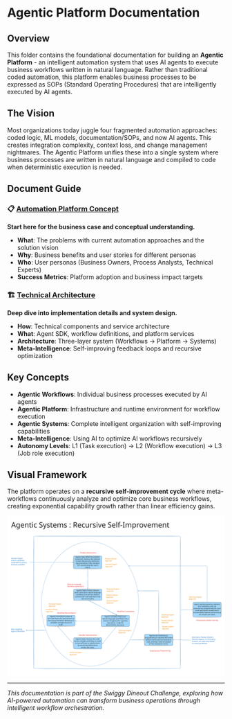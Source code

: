 # Agentic Platform Documentation

## Overview

This folder contains the foundational documentation for building an **Agentic Platform** - an intelligent automation system that uses AI agents to execute business workflows written in natural language. Rather than traditional coded automation, this platform enables business processes to be expressed as SOPs (Standard Operating Procedures) that are intelligently executed by AI agents.

## The Vision

Most organizations today juggle four fragmented automation approaches: coded logic, ML models, documentation/SOPs, and now AI agents. This creates integration complexity, context loss, and change management nightmares. The Agentic Platform unifies these into a single system where business processes are written in natural language and compiled to code when deterministic execution is needed.

## Document Guide

### 📋 [Automation Platform Concept](./automation-platform-concept.md)
**Start here for the business case and conceptual understanding.**

- **What**: The problems with current automation approaches and the solution vision
- **Why**: Business benefits and user stories for different personas  
- **Who**: User personas (Business Owners, Process Analysts, Technical Experts)
- **Success Metrics**: Platform adoption and business impact targets

### 🏗️ [Technical Architecture](./technical-architecture.md)
**Deep dive into implementation details and system design.**

- **How**: Technical components and service architecture
- **What**: Agent SDK, workflow definitions, and platform services
- **Architecture**: Three-layer system (Workflows → Platform → Systems)
- **Meta-Intelligence**: Self-improving feedback loops and recursive optimization

## Key Concepts

- **Agentic Workflows**: Individual business processes executed by AI agents
- **Agentic Platform**: Infrastructure and runtime environment for workflow execution
- **Agentic Systems**: Complete intelligent organization with self-improving capabilities
- **Meta-Intelligence**: Using AI to optimize AI workflows recursively
- **Autonomy Levels**: L1 (Task execution) → L2 (Workflow execution) → L3 (Job role execution)

## Visual Framework

The platform operates on a **recursive self-improvement cycle** where meta-workflows continuously analyze and optimize core business workflows, creating exponential capability growth rather than linear efficiency gains.

![Recursive Cycle](../images/recursive-cycle.svg)

---

*This documentation is part of the Swiggy Dineout Challenge, exploring how AI-powered automation can transform business operations through intelligent workflow orchestration.*